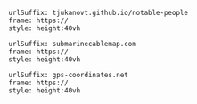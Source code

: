 ```custom-frames
urlSuffix: tjukanovt.github.io/notable-people
frame: https://
style: height:40vh
```

```custom-frames
urlSuffix: submarinecablemap.com
frame: https://
style: height:40vh
```

```custom-frames
urlSuffix: gps-coordinates.net
frame: https://
style: height:40vh
```
